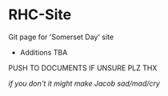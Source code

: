 # RHC-Site
Git page for 'Somerset Day' site

- Additions TBA

PUSH TO DOCUMENTS IF UNSURE PLZ THX

*if you don't it might make Jacob sad/mad/cry*
